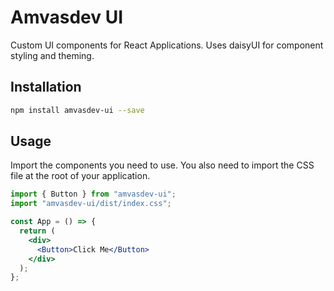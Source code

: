 # Amvasdev UI

Custom UI components for React Applications.
Uses daisyUI for component styling and theming.

## Installation

```bash
npm install amvasdev-ui --save
```

## Usage

Import the components you need to use.
You also need to import the CSS file at the root of your application.

```jsx
import { Button } from "amvasdev-ui";
import "amvasdev-ui/dist/index.css";

const App = () => {
  return (
    <div>
      <Button>Click Me</Button>
    </div>
  );
};
```
